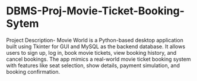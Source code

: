 # DBMS-Proj-Movie-Ticket-Booking-Sytem

Project Description-
Movie World is a Python-based desktop application built using Tkinter for GUI and MySQL as the backend database. It allows users to sign up, log in, book movie tickets, view booking history, and cancel bookings.
The app mimics a real-world movie ticket booking system with features like seat selection, show details, payment simulation, and booking confirmation.

